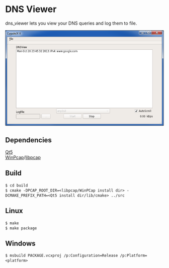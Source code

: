 DNS Viewer
========

dns_viewer lets you view your DNS queries and log them to file.

![DNSViewer](screen.png)

Dependencies
---
[Qt5](http://qt-project.org/downloads)  
[WinPcap](http://www.winpcap.org/devel.htm)/[libpcap](http://www.tcpdump.org/#latest-release)  

Build
---
    $ cd build  
    $ cmake -DPCAP_ROOT_DIR=<libpcap/WinPCap install dir> -DCMAKE_PREFIX_PATH=<Qt5 install dir/lib/cmake> ../src  

Linux
---
    $ make  
    $ make package  

Windows 
---
    $ msbuild PACKAGE.vcxproj /p:Configuration=Release /p:Platform=<platform>  


